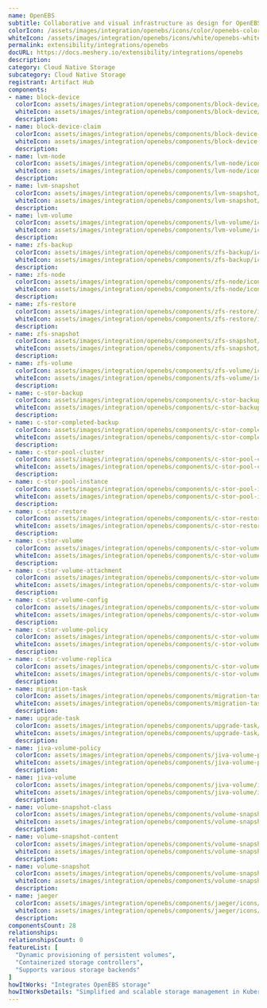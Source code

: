 ```yaml
---
name: OpenEBS
subtitle: Collaborative and visual infrastructure as design for OpenEBS
colorIcon: /assets/images/integration/openebs/icons/color/openebs-color.svg
whiteIcon: /assets/images/integration/openebs/icons/white/openebs-white.svg
permalink: extensibility/integrations/openebs
docURL: https://docs.meshery.io/extensibility/integrations/openebs
description: 
category: Cloud Native Storage
subcategory: Cloud Native Storage
registrant: Artifact Hub
components: 
- name: block-device
  colorIcon: assets/images/integration/openebs/components/block-device/icons/color/block-device-color.svg
  whiteIcon: assets/images/integration/openebs/components/block-device/icons/white/block-device-white.svg
  description: 
- name: block-device-claim
  colorIcon: assets/images/integration/openebs/components/block-device-claim/icons/color/block-device-claim-color.svg
  whiteIcon: assets/images/integration/openebs/components/block-device-claim/icons/white/block-device-claim-white.svg
  description: 
- name: lvm-node
  colorIcon: assets/images/integration/openebs/components/lvm-node/icons/color/lvm-node-color.svg
  whiteIcon: assets/images/integration/openebs/components/lvm-node/icons/white/lvm-node-white.svg
  description: 
- name: lvm-snapshot
  colorIcon: assets/images/integration/openebs/components/lvm-snapshot/icons/color/lvm-snapshot-color.svg
  whiteIcon: assets/images/integration/openebs/components/lvm-snapshot/icons/white/lvm-snapshot-white.svg
  description: 
- name: lvm-volume
  colorIcon: assets/images/integration/openebs/components/lvm-volume/icons/color/lvm-volume-color.svg
  whiteIcon: assets/images/integration/openebs/components/lvm-volume/icons/white/lvm-volume-white.svg
  description: 
- name: zfs-backup
  colorIcon: assets/images/integration/openebs/components/zfs-backup/icons/color/zfs-backup-color.svg
  whiteIcon: assets/images/integration/openebs/components/zfs-backup/icons/white/zfs-backup-white.svg
  description: 
- name: zfs-node
  colorIcon: assets/images/integration/openebs/components/zfs-node/icons/color/zfs-node-color.svg
  whiteIcon: assets/images/integration/openebs/components/zfs-node/icons/white/zfs-node-white.svg
  description: 
- name: zfs-restore
  colorIcon: assets/images/integration/openebs/components/zfs-restore/icons/color/zfs-restore-color.svg
  whiteIcon: assets/images/integration/openebs/components/zfs-restore/icons/white/zfs-restore-white.svg
  description: 
- name: zfs-snapshot
  colorIcon: assets/images/integration/openebs/components/zfs-snapshot/icons/color/zfs-snapshot-color.svg
  whiteIcon: assets/images/integration/openebs/components/zfs-snapshot/icons/white/zfs-snapshot-white.svg
  description: 
- name: zfs-volume
  colorIcon: assets/images/integration/openebs/components/zfs-volume/icons/color/zfs-volume-color.svg
  whiteIcon: assets/images/integration/openebs/components/zfs-volume/icons/white/zfs-volume-white.svg
  description: 
- name: c-stor-backup
  colorIcon: assets/images/integration/openebs/components/c-stor-backup/icons/color/c-stor-backup-color.svg
  whiteIcon: assets/images/integration/openebs/components/c-stor-backup/icons/white/c-stor-backup-white.svg
  description: 
- name: c-stor-completed-backup
  colorIcon: assets/images/integration/openebs/components/c-stor-completed-backup/icons/color/c-stor-completed-backup-color.svg
  whiteIcon: assets/images/integration/openebs/components/c-stor-completed-backup/icons/white/c-stor-completed-backup-white.svg
  description: 
- name: c-stor-pool-cluster
  colorIcon: assets/images/integration/openebs/components/c-stor-pool-cluster/icons/color/c-stor-pool-cluster-color.svg
  whiteIcon: assets/images/integration/openebs/components/c-stor-pool-cluster/icons/white/c-stor-pool-cluster-white.svg
  description: 
- name: c-stor-pool-instance
  colorIcon: assets/images/integration/openebs/components/c-stor-pool-instance/icons/color/c-stor-pool-instance-color.svg
  whiteIcon: assets/images/integration/openebs/components/c-stor-pool-instance/icons/white/c-stor-pool-instance-white.svg
  description: 
- name: c-stor-restore
  colorIcon: assets/images/integration/openebs/components/c-stor-restore/icons/color/c-stor-restore-color.svg
  whiteIcon: assets/images/integration/openebs/components/c-stor-restore/icons/white/c-stor-restore-white.svg
  description: 
- name: c-stor-volume
  colorIcon: assets/images/integration/openebs/components/c-stor-volume/icons/color/c-stor-volume-color.svg
  whiteIcon: assets/images/integration/openebs/components/c-stor-volume/icons/white/c-stor-volume-white.svg
  description: 
- name: c-stor-volume-attachment
  colorIcon: assets/images/integration/openebs/components/c-stor-volume-attachment/icons/color/c-stor-volume-attachment-color.svg
  whiteIcon: assets/images/integration/openebs/components/c-stor-volume-attachment/icons/white/c-stor-volume-attachment-white.svg
  description: 
- name: c-stor-volume-config
  colorIcon: assets/images/integration/openebs/components/c-stor-volume-config/icons/color/c-stor-volume-config-color.svg
  whiteIcon: assets/images/integration/openebs/components/c-stor-volume-config/icons/white/c-stor-volume-config-white.svg
  description: 
- name: c-stor-volume-policy
  colorIcon: assets/images/integration/openebs/components/c-stor-volume-policy/icons/color/c-stor-volume-policy-color.svg
  whiteIcon: assets/images/integration/openebs/components/c-stor-volume-policy/icons/white/c-stor-volume-policy-white.svg
  description: 
- name: c-stor-volume-replica
  colorIcon: assets/images/integration/openebs/components/c-stor-volume-replica/icons/color/c-stor-volume-replica-color.svg
  whiteIcon: assets/images/integration/openebs/components/c-stor-volume-replica/icons/white/c-stor-volume-replica-white.svg
  description: 
- name: migration-task
  colorIcon: assets/images/integration/openebs/components/migration-task/icons/color/migration-task-color.svg
  whiteIcon: assets/images/integration/openebs/components/migration-task/icons/white/migration-task-white.svg
  description: 
- name: upgrade-task
  colorIcon: assets/images/integration/openebs/components/upgrade-task/icons/color/upgrade-task-color.svg
  whiteIcon: assets/images/integration/openebs/components/upgrade-task/icons/white/upgrade-task-white.svg
  description: 
- name: jiva-volume-policy
  colorIcon: assets/images/integration/openebs/components/jiva-volume-policy/icons/color/jiva-volume-policy-color.svg
  whiteIcon: assets/images/integration/openebs/components/jiva-volume-policy/icons/white/jiva-volume-policy-white.svg
  description: 
- name: jiva-volume
  colorIcon: assets/images/integration/openebs/components/jiva-volume/icons/color/jiva-volume-color.svg
  whiteIcon: assets/images/integration/openebs/components/jiva-volume/icons/white/jiva-volume-white.svg
  description: 
- name: volume-snapshot-class
  colorIcon: assets/images/integration/openebs/components/volume-snapshot-class/icons/color/volume-snapshot-class-color.svg
  whiteIcon: assets/images/integration/openebs/components/volume-snapshot-class/icons/white/volume-snapshot-class-white.svg
  description: 
- name: volume-snapshot-content
  colorIcon: assets/images/integration/openebs/components/volume-snapshot-content/icons/color/volume-snapshot-content-color.svg
  whiteIcon: assets/images/integration/openebs/components/volume-snapshot-content/icons/white/volume-snapshot-content-white.svg
  description: 
- name: volume-snapshot
  colorIcon: assets/images/integration/openebs/components/volume-snapshot/icons/color/volume-snapshot-color.svg
  whiteIcon: assets/images/integration/openebs/components/volume-snapshot/icons/white/volume-snapshot-white.svg
  description: 
- name: jaeger
  colorIcon: assets/images/integration/openebs/components/jaeger/icons/color/jaeger-color.svg
  whiteIcon: assets/images/integration/openebs/components/jaeger/icons/white/jaeger-white.svg
  description: 
componentsCount: 28
relationships: 
relationshipsCount: 0
featureList: [
  "Dynamic provisioning of persistent volumes",
  "Containerized storage controllers",
  "Supports various storage backends"
]
howItWorks: "Integrates OpenEBS storage"
howItWorksDetails: "Simplified and scalable storage management in Kubernetes"
---
```

